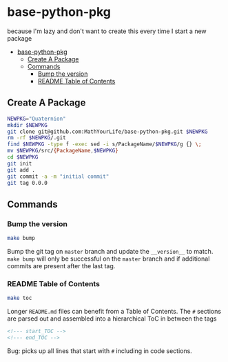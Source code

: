 # base-python-pkg

because I'm lazy and don't want to create this every time I start a new package

<!--- start_TOC -->

* [base-python-pkg](#base-python-pkg)
	* [Create A Package](#create-a-package)
	* [Commands](#commands)
		* [Bump the version](#bump-the-version)
		* [README Table of Contents](#readme-table-of-contents)

<!--- end_TOC -->

## Create A Package

```bash
NEWPKG="Quaternion"
mkdir $NEWPKG
git clone git@github.com:MathYourLife/base-python-pkg.git $NEWPKG
rm -rf $NEWPKG/.git
find $NEWPKG -type f -exec sed -i s/PackageName/$NEWPKG/g {} \;
mv $NEWPKG/src/{PackageName,$NEWPKG}
cd $NEWPKG
git init
git add .
git commit -a -m "initial commit"
git tag 0.0.0
```

## Commands

### Bump the version

```bash
make bump
```

Bump the git tag on `master` branch and update the `__version__` to match.
`make bump` will only be successful on the `master` branch and if
additional commits are present after the last tag.

### README Table of Contents

```bash
make toc
```

Longer `README.md` files can benefit from a Table of Contents.  The `#`
sections are parsed out and assembled into a hierarchical ToC in between
the tags

```html
<!--- start_TOC -->
<!--- end_TOC -->
```

Bug: picks up all lines that start with `#` including in code sections.